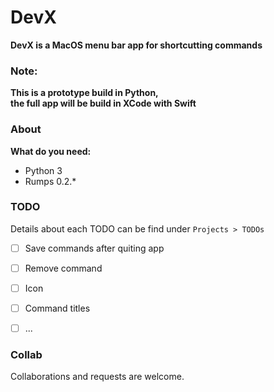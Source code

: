 # DevX
__DevX is a MacOS menu bar app for shortcutting commands__
### Note:
__This is a prototype build in Python, \
the full app will be build in XCode with Swift__

### About

__What do you need:__
- Python 3
- Rumps 0.2.*

### TODO

Details about each TODO can be find under `Projects > TODOs`

- [ ] Save commands after quiting app
- [ ] Remove command
- [ ] Icon
- [ ] Command titles
- [ ] ...


### Collab
Collaborations and requests are welcome.
